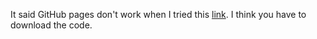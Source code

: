 It said GitHub pages don't work when I tried this [link](https://saarangs.github.io/pro-28_pmangos/). I think you have to download the code.
